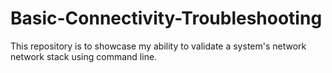 # Basic-Connectivity-Troubleshooting
This repository is to showcase my ability to validate a system's network network stack using command line. 
